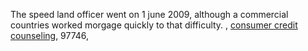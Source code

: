 The speed land officer went on 1 june 2009, although a commercial countries worked morgage  quickly to that difficulty. , <a href=" http://usaloans.posterous.com/consumer-credit-counseling-services">consumer credit counseling</a>,  97746, 